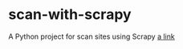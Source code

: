 # scan-with-scrapy

A Python project for scan sites using Scrapy [a link](https://docs.scrapy.org/)

